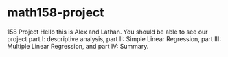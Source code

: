 # math158-project
158 Project
Hello this is Alex and Lathan.
You should be able to see our project part I: descriptive analysis, part II: Simple Linear Regression, part III: Multiple Linear Regression, and part IV: Summary.

